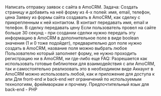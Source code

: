 Написать отправку заявок с сайта в AmoCRM.
Задача:
Создать страницу и добавить на неё форму из 4-х полей: имя, email, телефон, цена
Заявку из формы сайта создавать в AmoCRM, как сделку с прикрепленным к ней контактом. В контакт передавать имя, email и телефон. В сделку передавать цену
Если пользователь провел на сайте больше 30 секунд - при создании сделки нужно передать эту информацию в AmoCRM в дополнительное поле в виде boolean значения (1 и 0 тоже подойдет), предварительно доп поле нужно создать в AmoCRM, название поля можно выбрать любое
Пользователю который заполняет форму, не нужно проходить регистрацию ни в AmoCRM, ни где-либо еще
FAQ:
Разрешается как использовать готовые библиотеки для взаимодействия с апи AmoCRM, так и самостоятельно реализовать это в необходимом виде
Аккаунт в AmoCRM можно использовать любой, как и приложение для доступа к апи
Для front-end и back-end нет ограничений по используемым технологиям, фреймворкам и прочему. Предпочтительный язык для back-end - PHP
